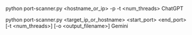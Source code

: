 python port-scanner.py <hostname_or_ip> -p <start-end> -t <num_threads>
ChatGPT

python port-scanner.py <target_ip_or_hostname> <start_port> <end_port> [-t <num_threads>] [-o <output_filename>]
Gemini